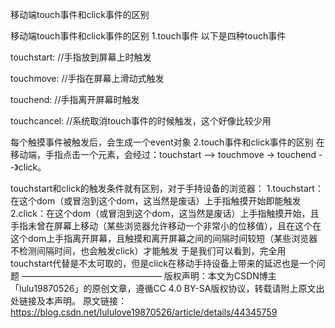 移动端touch事件和click事件的区别


移动端touch事件和click事件的区别
1.touch事件
以下是四种touch事件

touchstart:     //手指放到屏幕上时触发

touchmove:      //手指在屏幕上滑动式触发

touchend:    //手指离开屏幕时触发

touchcancel:     //系统取消touch事件的时候触发，这个好像比较少用

每个触摸事件被触发后，会生成一个event对象
2.touch事件和click事件的区别
在移动端，手指点击一个元素，会经过：touchstart --> touchmove -> touchend --》click。

touchstart和click的触发条件就有区别，对于手持设备的浏览器：
1.touchstart：在这个dom（或冒泡到这个dom，这当然是废话）上手指触摸开始即能触发
2.click：在这个dom（或冒泡到这个dom，这当然是废话）上手指触摸开始，且手指未曾在屏幕上移动（某些浏览器允许移动一个非常小的位移值），且在这个在这个dom上手指离开屏幕，且触摸和离开屏幕之间的间隔时间较短（某些浏览器不检测间隔时间，也会触发click）才能触发
于是我们可以看到，完全用touchstart代替是不太可取的，但是click在移动手持设备上带来的延迟也是一个问题
————————————————
版权声明：本文为CSDN博主「lulu19870526」的原创文章，遵循CC 4.0 BY-SA版权协议，转载请附上原文出处链接及本声明。
原文链接：https://blog.csdn.net/lululove19870526/article/details/44345759